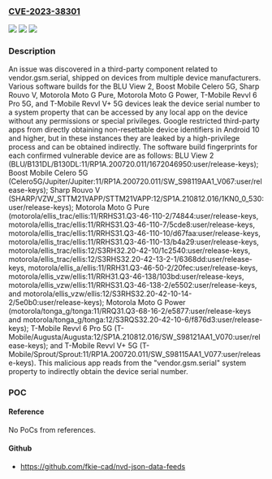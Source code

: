 ### [CVE-2023-38301](https://cve.mitre.org/cgi-bin/cvename.cgi?name=CVE-2023-38301)
![](https://img.shields.io/static/v1?label=Product&message=n%2Fa&color=blue)
![](https://img.shields.io/static/v1?label=Version&message=n%2Fa&color=blue)
![](https://img.shields.io/static/v1?label=Vulnerability&message=n%2Fa&color=brighgreen)

### Description

An issue was discovered in a third-party component related to vendor.gsm.serial, shipped on devices from multiple device manufacturers. Various software builds for the BLU View 2, Boost Mobile Celero 5G, Sharp Rouvo V, Motorola Moto G Pure, Motorola Moto G Power, T-Mobile Revvl 6 Pro 5G, and T-Mobile Revvl V+ 5G devices leak the device serial number to a system property that can be accessed by any local app on the device without any permissions or special privileges. Google restricted third-party apps from directly obtaining non-resettable device identifiers in Android 10 and higher, but in these instances they are leaked by a high-privilege process and can be obtained indirectly. The software build fingerprints for each confirmed vulnerable device are as follows: BLU View 2 (BLU/B131DL/B130DL:11/RP1A.200720.011/1672046950:user/release-keys); Boost Mobile Celero 5G (Celero5G/Jupiter/Jupiter:11/RP1A.200720.011/SW_S98119AA1_V067:user/release-keys); Sharp Rouvo V (SHARP/VZW_STTM21VAPP/STTM21VAPP:12/SP1A.210812.016/1KN0_0_530:user/release-keys); Motorola Moto G Pure (motorola/ellis_trac/ellis:11/RRHS31.Q3-46-110-2/74844:user/release-keys, motorola/ellis_trac/ellis:11/RRHS31.Q3-46-110-7/5cde8:user/release-keys, motorola/ellis_trac/ellis:11/RRHS31.Q3-46-110-10/d67faa:user/release-keys, motorola/ellis_trac/ellis:11/RRHS31.Q3-46-110-13/b4a29:user/release-keys, motorola/ellis_trac/ellis:12/S3RH32.20-42-10/1c2540:user/release-keys, motorola/ellis_trac/ellis:12/S3RHS32.20-42-13-2-1/6368dd:user/release-keys, motorola/ellis_a/ellis:11/RRH31.Q3-46-50-2/20fec:user/release-keys, motorola/ellis_vzw/ellis:11/RRH31.Q3-46-138/103bd:user/release-keys, motorola/ellis_vzw/ellis:11/RRHS31.Q3-46-138-2/e5502:user/release-keys, and motorola/ellis_vzw/ellis:12/S3RHS32.20-42-10-14-2/5e0b0:user/release-keys); Motorola Moto G Power (motorola/tonga_g/tonga:11/RRQ31.Q3-68-16-2/e5877:user/release-keys and motorola/tonga_g/tonga:12/S3RQS32.20-42-10-6/f876d3:user/release-keys); T-Mobile Revvl 6 Pro 5G (T-Mobile/Augusta/Augusta:12/SP1A.210812.016/SW_S98121AA1_V070:user/release-keys); and T-Mobile Revvl V+ 5G (T-Mobile/Sprout/Sprout:11/RP1A.200720.011/SW_S98115AA1_V077:user/release-keys). This malicious app reads from the "vendor.gsm.serial" system property to indirectly obtain the device serial number.

### POC

#### Reference
No PoCs from references.

#### Github
- https://github.com/fkie-cad/nvd-json-data-feeds

